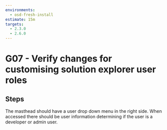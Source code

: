 ```yaml
---
environments:
  - osd-fresh-install
estimate: 15m
targets:
  - 2.3.0
  - 2.6.0
---
```


# G07 - Verify changes for customising solution explorer user roles

## Steps

The masthead should have a user drop down menu in the right side. When accessed there should be user information determining if the user is a developer or admin user.
